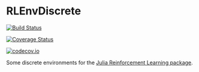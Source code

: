 # RLEnvDiscrete

[![Build Status](https://travis-ci.org/jbrea/RLEnvDiscrete.jl.svg?branch=master)](https://travis-ci.org/jbrea/RLEnvDiscrete.jl)

[![Coverage Status](https://coveralls.io/repos/jbrea/RLEnvDiscrete.jl/badge.svg?branch=master&service=github)](https://coveralls.io/github/jbrea/RLEnvDiscrete.jl?branch=master)

[![codecov.io](http://codecov.io/github/jbrea/RLEnvDiscrete.jl/coverage.svg?branch=master)](http://codecov.io/github/jbrea/RLEnvDiscrete.jl?branch=master)


Some discrete environments for the [Julia Reinforcement Learning package](https://github.com/jbrea/ReinforcementLearning.jl).


